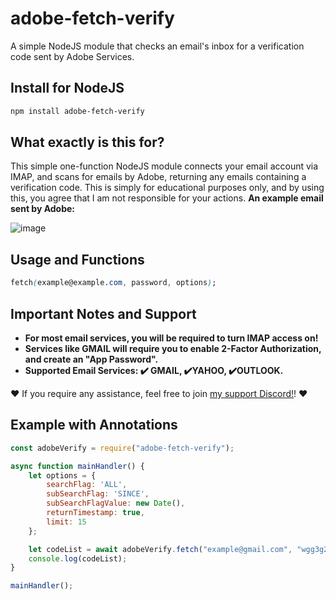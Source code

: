 # adobe-fetch-verify
A simple NodeJS module that checks an email's inbox for a verification code sent by Adobe Services.

## Install for NodeJS
```css
npm install adobe-fetch-verify
```
## What exactly is this for?
This simple one-function NodeJS module connects your email account via IMAP, and scans for emails by Adobe, returning any emails containing a verification code. This is simply for educational purposes only, and by using this, you agree that I am not responsible for your actions. **An example email sent by Adobe:**

![image](https://user-images.githubusercontent.com/102568007/227413659-b83aa859-11d9-4cef-946c-b8a0d9ddd338.png)


## Usage and Functions
```css
fetch(example@example.com, password, options);
```
## Important Notes and Support

- **For most email services, you will be required to turn IMAP access on!**
- **Services like GMAIL will require you to enable 2-Factor Authorization, and create an "App Password".** 
- **Supported Email Services: ✔️ GMAIL, ✔️YAHOO, ✔️OUTLOOK.**

❤️ If you require any assistance, feel free to join <a href="https://discord.gg/y6UywbeB3U">my support Discord!</a>! ❤️

## Example with Annotations
```js
const adobeVerify = require("adobe-fetch-verify");

async function mainHandler() {
    let options = {
        searchFlag: 'ALL',
        subSearchFlag: 'SINCE',
        subSearchFlagValue: new Date(),
        returnTimestamp: true,
        limit: 15
    };

    let codeList = await adobeVerify.fetch("example@gmail.com", "wgg3g2hh2h", options);
    console.log(codeList);
}

mainHandler();
```


